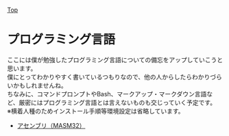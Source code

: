 [Top](../index.md)

# プログラミング言語



ここには僕が勉強したプログラミング言語についての備忘をアップしていこうと思います。  
僕にとってわかりやすく書いているつもりなので、他の人からしたらわかりづらいかもしれませんね。  
ちなみに、コマンドプロンプトやBash、マークアップ・マークダウン言語など、厳密にはプログラミング言語とは言えないものも交じっていく予定です。  
※横着人種のためインストール手順等環境設定は省略しています。

+ [アセンブリ（MASM32）](languages/language_0001.md)